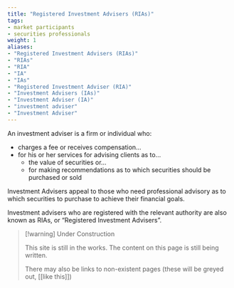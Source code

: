 ```yaml
---
title: "Registered Investment Advisers (RIAs)"
tags:
- market participants
- securities professionals
weight: 1
aliases:
- "Registered Investment Advisers (RIAs)"
- "RIAs"
- "RIA"
- "IA"
- "IAs"
- "Registered Investment Adviser (RIA)"
- "Investment Advisers (IAs)"
- "Investment Adviser (IA)"
- "investment adviser"
- "Investment Adviser"
---
```


An investment adviser is a firm or individual who:
- charges a fee or receives compensation…
- for his or her services for advising clients as to…
	- the value of securities or…
	- for making recommendations as to which securities should be purchased or sold

Investment Advisers appeal to those who need professional advisory as to which securities to purchase to achieve their financial goals.

Investment advisers who are registered with the relevant authority are also known as RIAs, or “Registered Investment Advisers”.

> [!warning] Under Construction
> 
> This site is still in the works. The content on this page is still being written. 
> 
> There may also be links to non-existent pages (these will be greyed out, [[like this]])